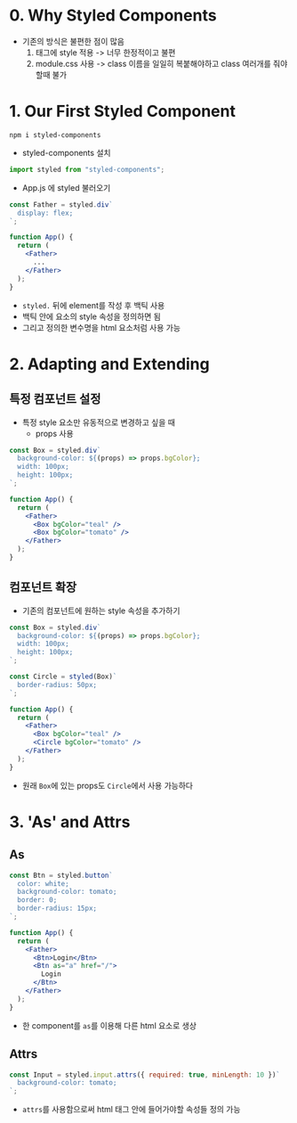 # 0. Why Styled Components
- 기존의 방식은 불편한 점이 많음
	1. 태그에 style 적용 -> 너무 한정적이고 불편
	2. module.css 사용 -> class 이름을 일일히 복붙해야하고 class 여러개를 줘야할때 불가
# 1. Our First Styled Component
```
npm i styled-components
```
- styled-components 설치
```jsx
import styled from "styled-components";
```
- App.js 에 styled 불러오기
```jsx
const Father = styled.div`
  display: flex;
`;

function App() {
  return (
    <Father>
      ...
	</Father>
  );
}
```
- `styled.` 뒤에 element를 작성 후 백틱 사용
- 백틱 안에 요소의 style 속성을 정의하면 됨
- 그리고 정의한 변수명을 html 요소처럼 사용 가능
# 2. Adapting and Extending
## 특정 컴포넌트 설정
- 특정 style 요소만 유동적으로 변경하고 싶을 때
	- props 사용
```jsx
const Box = styled.div`
  background-color: ${(props) => props.bgColor};
  width: 100px;
  height: 100px;
`;

function App() {
  return (
    <Father>
      <Box bgColor="teal" />
      <Box bgColor="tomato" />
    </Father>
  );
}
```
## 컴포넌트 확장
- 기존의 컴포넌트에 원하는 style 속성을 추가하기
```jsx
const Box = styled.div`
  background-color: ${(props) => props.bgColor};
  width: 100px;
  height: 100px;
`;

const Circle = styled(Box)`
  border-radius: 50px;
`;

function App() {
  return (
    <Father>
      <Box bgColor="teal" />
      <Circle bgColor="tomato" />
    </Father>
  );
}
```
- 원래 `Box`에 있는 props도 `Circle`에서 사용 가능하다
# 3. 'As' and Attrs
## As
```jsx
const Btn = styled.button`
  color: white;
  background-color: tomato;
  border: 0;
  border-radius: 15px;
`;

function App() {
  return (
    <Father>
      <Btn>Login</Btn>
      <Btn as="a" href="/">
        Login
      </Btn>
    </Father>
  );
}
```
- 한 component를 `as`를 이용해 다른 html 요소로 생상
## Attrs
```jsx
const Input = styled.input.attrs({ required: true, minLength: 10 })`
  background-color: tomato;
`;
```
- `attrs`를 사용함으로써 html 태그 안에 들어가야할 속성들 정의 가능
